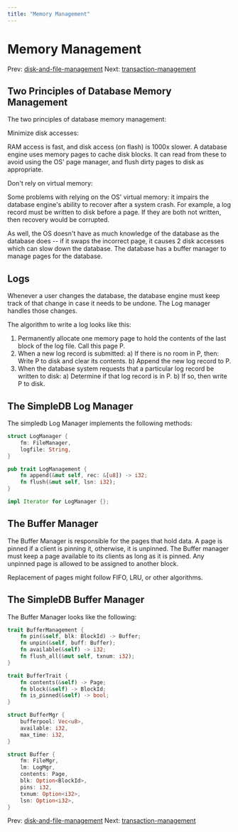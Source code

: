 ```yaml
---
title: "Memory Management"
---
```


# Memory Management

Prev: [disk-and-file-management](disk-and-file-management.md)
Next: [transaction-management](transaction-management.md)

## Two Principles of Database Memory Management

The two principles of database memory management:

Minimize disk accesses:

RAM access is fast, and disk access (on flash) is 1000x slower. A database engine uses memory pages to cache disk blocks. It can read from these to avoid using the OS' page manager, and flush dirty pages to disk as appropriate.

Don't rely on virtual memory:

Some problems with relying on the OS' virtual memory: it impairs the database engine's ability to recover after a system crash. For example, a log record must be written to disk before a page. If they are both not written, then recovery would be corrupted.

As well, the OS doesn't have as much knowledge of the database as the database does -- if it swaps the incorrect page, it causes 2 disk accesses which can slow down the database. The database has a buffer manager to manage pages for the database.

## Logs

Whenever a user changes the database, the database engine must keep track of that change in case it needs to be undone. The Log manager handles those changes.

The algorithm to write a log looks like this:

1. Permanently allocate one memory page to hold the contents of the last block of the log file.
    Call this page P.
2. When a new log record is submitted:
    a) If there is no room in P, then:
        Write P to disk and clear its contents.
    b) Append the new log record to P.
3. When the database system requests that a particular log record be written to disk:
    a) Determine if that log record is in P.
    b) If so, then write P to disk.

## The SimpleDB Log Manager

The simpledb Log Manager implements the following methods:

```rust
struct LogManager {
    fm: FileManager,
    logfile: String,
}

pub trait LogManagement {
    fn append(&mut self, rec: &[u8]) -> i32;
    fn flush(&mut self, lsn: i32);
}

impl Iterator for LogManager {};
```

## The Buffer Manager

The Buffer Manager is responsible for the pages that hold data. A page is pinned if a client is pinning it, otherwise, it is unpinned. The Buffer manager must keep a page available to its clients as long as it is pinned. Any unpinned page is allowed to be assigned to another block.

Replacement of pages might follow FIFO, LRU, or other algorithms.

## The SimpleDB Buffer Manager

The Buffer Manager looks like the following:

```rust
trait BufferManagement {
    fn pin(&self, blk: BlockId) -> Buffer;
    fn unpin(&self, buff: Buffer);
    fn available(&self) -> i32;
    fn flush_all(&mut self, txnum: i32);
}

trait BufferTrait {
    fn contents(&self) -> Page;
    fn block(&self) -> BlockId;
    fn is_pinned(&self) -> bool;
}

struct BufferMgr {
    bufferpool: Vec<u8>,
    available: i32,
    max_time: i32,
}

struct Buffer {
    fm: FileMgr,
    lm: LogMgr,
    contents: Page,
    blk: Option<BlockId>,
    pins: i32,
    txnum: Option<i32>,
    lsn: Option<i32>,
}
```

Prev: [disk-and-file-management](disk-and-file-management.md)
Next: [transaction-management](transaction-management.md)
